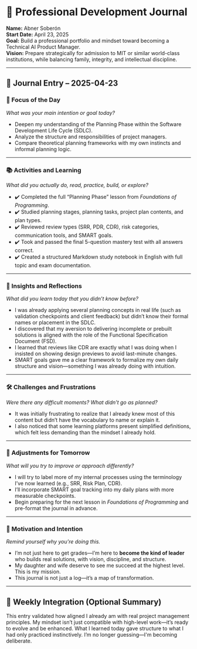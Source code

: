 
# 📓 Professional Development Journal

**Name:** Abner Soberón  
**Start Date:** April 23, 2025  
**Goal:** Build a professional portfolio and mindset toward becoming a Technical AI Product Manager.  
**Vision:** Prepare strategically for admission to MIT or similar world-class institutions, while balancing family, integrity, and intellectual discipline.

---

## 🧭 Journal Entry – 2025-04-23

### 🎯 Focus of the Day  
_What was your main intention or goal today?_

- Deepen my understanding of the Planning Phase within the Software Development Life Cycle (SDLC).  
- Analyze the structure and responsibilities of project managers.  
- Compare theoretical planning frameworks with my own instincts and informal planning logic.  

---

### 📚 Activities and Learning  
_What did you actually do, read, practice, build, or explore?_

- ✔️ Completed the full “Planning Phase” lesson from *Foundations of Programming*.  
- ✔️ Studied planning stages, planning tasks, project plan contents, and plan types.  
- ✔️ Reviewed review types (SRR, PDR, CDR), risk categories, communication tools, and SMART goals.  
- ✔️ Took and passed the final 5-question mastery test with all answers correct.  
- ✔️ Created a structured Markdown study notebook in English with full topic and exam documentation.

---

### 🧠 Insights and Reflections  
_What did you learn today that you didn’t know before?_

- I was already applying several planning concepts in real life (such as validation checkpoints and client feedback) but didn’t know their formal names or placement in the SDLC.
- I discovered that my aversion to delivering incomplete or prebuilt solutions is aligned with the role of the Functional Specification Document (FSD).
- I learned that reviews like CDR are exactly what I was doing when I insisted on showing design previews to avoid last-minute changes.
- SMART goals gave me a clear framework to formalize my own daily structure and vision—something I was already doing with intuition.

---

### 🛠️ Challenges and Frustrations  
_Were there any difficult moments? What didn’t go as planned?_

- It was initially frustrating to realize that I already knew most of this content but didn’t have the vocabulary to name or explain it.
- I also noticed that some learning platforms present simplified definitions, which felt less demanding than the mindset I already hold.

---

### 📌 Adjustments for Tomorrow  
_What will you try to improve or approach differently?_

- I will try to label more of my internal processes using the terminology I’ve now learned (e.g., SRR, Risk Plan, CDR).
- I’ll incorporate SMART goal tracking into my daily plans with more measurable checkpoints.
- Begin preparing for the next lesson in *Foundations of Programming* and pre-format the journal in advance.

---

### 💬 Motivation and Intention  
_Remind yourself why you're doing this._

- I’m not just here to get grades—I’m here to **become the kind of leader** who builds real solutions, with vision, discipline, and structure.
- My daughter and wife deserve to see me succeed at the highest level. This is my mission.
- This journal is not just a log—it’s a map of transformation.

---

## 🔁 Weekly Integration (Optional Summary)

This entry validated how aligned I already am with real project management principles. My mindset isn’t just compatible with high-level work—it’s ready to evolve and be enhanced. What I learned today gave structure to what I had only practiced instinctively. I’m no longer guessing—I'm becoming deliberate.
